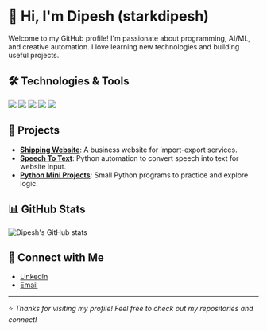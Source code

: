 # 👋 Hi, I'm Dipesh (starkdipesh)

Welcome to my GitHub profile! I'm passionate about programming, AI/ML, and creative automation. I love learning new technologies and building useful projects.

## 🛠️ Technologies & Tools

<p>
  <img src="https://img.shields.io/badge/Python-3776AB?style=for-the-badge&logo=python&logoColor=white" />
  <img src="https://img.shields.io/badge/CSS3-1572B6?style=for-the-badge&logo=css3&logoColor=white" />
  <img src="https://img.shields.io/badge/Git-F05032?style=for-the-badge&logo=git&logoColor=white" />
  <img src="https://img.shields.io/badge/GitHub-181717?style=for-the-badge&logo=github&logoColor=white" />
  <img src="https://img.shields.io/badge/VS%20Code-007ACC?style=for-the-badge&logo=visual-studio-code&logoColor=white" />
</p>

## 🚀 Projects

- [**Shipping Website**](https://github.com/starkdipesh/shippingWebsite): A business website for import-export services.
- [**Speech To Text**](https://github.com/starkdipesh/Speech_To_Text): Python automation to convert speech into text for website input.
- [**Python Mini Projects**](https://github.com/starkdipesh/pythonMiniProjects): Small Python programs to practice and explore logic.

## 📊 GitHub Stats

![Dipesh's GitHub stats](https://github-readme-stats.vercel.app/api?username=starkdipesh&show_icons=true&theme=tokyonight)

## 🔗 Connect with Me

- [LinkedIn](https://www.linkedin.com/in/yourprofile)
- [Email](mailto:your-email@example.com)

---

⭐️ *Thanks for visiting my profile! Feel free to check out my repositories and connect!*
